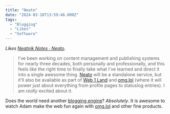 ```yaml
---
title: "Neato"
date: "2024-03-18T13:59:46.000Z"
tags: 
  - "Blogging"
  - "Likes"
  - "Software"
---
```


_Likes [Neatnik Notes · Neato](https://notes.neatnik.net/2024/03/neato)._

> I’ve been working on content management and publishing systems for nearly three decades, both personally and professionally, and this feels like the right time to finally take what I’ve learned and direct it into a single awesome thing. [Neato](https://neato.pub/) will be a standalone service, but it’ll also be available as part of [Web 1 Land](https://web1.land) and [omg.lol](https://omg.lol) (where it will power just about everything from profile pages to statuslog entries). I am _really_ excited about it.

Does the world need another [blogging engine](https://manuelmoreale.com/blog-platforms)? _Absolutely_. It is awesome to watch Adam make the web fun again with [omg.lol](https://home.omg.lol/) and other fine products.

